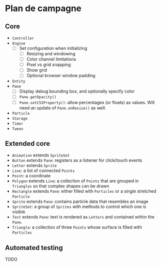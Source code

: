 # Plan de campagne

## Core

- `Controller`
- `Engine`
  - [ ] Set configuration when initializing
    - [ ] Resizing and windowing
    - [ ] Color channel limitations
    - [ ] Pixel vs grid snapping
    - [ ] Show grid
    - [ ] Optional browser window padding
- `Entity`
- `Pane`
  - [ ] Display debug bounding box, and optionally specify color
  - [ ] `Pane.getOpacity()`
  - [ ] `Pane.setCSSProperty()`: allow percentages (or floats) as values. Will need an update of `Pane.onResize()` as well.
- `Particle`
- `Storage`
- `Timer`
- `Tween`

## Extended core

- `Animation` extends `SpriteSet`
- `Button` extends `Pane`: registers as a listener for click/touch events
- `Letter` extends `Sprite`
- `Line`: a list of connected `Points`
- `Point`: a coordinate
- `Polygon` extends `Line`: a collection of `Points` that are grouped in `Triangles` so that complex shapes can be drawn
- `Rectangle` extends `Pane`: either filled with `Particles` or a single stretched `Particle`
- `Sprite` extends `Pane`: contains particle data that resembles an image
- `SpriteSet`: a group of `Sprites` with methods to control which one is visible
- `Text` extends `Pane`: text is rendered as `Letters` and contained within the `Pane`.
- `Triangle`: a collection of three `Points` whose surface is filled with `Particles`

## Automated testing

TODO
